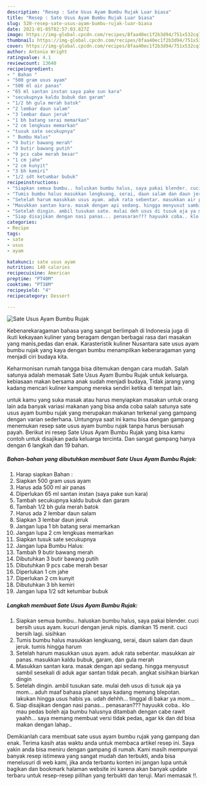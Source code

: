 ```yaml
---
description: "Resep : Sate Usus Ayam Bumbu Rujak Luar biasa"
title: "Resep : Sate Usus Ayam Bumbu Rujak Luar biasa"
slug: 520-resep-sate-usus-ayam-bumbu-rujak-luar-biasa
date: 2021-01-05T02:57:03.827Z
image: https://img-global.cpcdn.com/recipes/8faa40ec1f2b3d94/751x532cq70/sate-usus-ayam-bumbu-rujak-foto-resep-utama.jpg
thumbnail: https://img-global.cpcdn.com/recipes/8faa40ec1f2b3d94/751x532cq70/sate-usus-ayam-bumbu-rujak-foto-resep-utama.jpg
cover: https://img-global.cpcdn.com/recipes/8faa40ec1f2b3d94/751x532cq70/sate-usus-ayam-bumbu-rujak-foto-resep-utama.jpg
author: Antonio Wright
ratingvalue: 4.1
reviewcount: 13640
recipeingredient:
- " Bahan "
- "500 gram usus ayam"
- "500 ml air panas"
- "65 ml santan instan saya pake sun kara"
- "secukupnya kaldu bubuk dan garam"
- "1/2 bh gula merah batok"
- "2 lembar daun salam"
- "3 lembar daun jeruk"
- "1 bh batang serai memarkan"
- "2 cm lengkuas memarkan"
- "tusuk sate secukupnya"
- " Bumbu Halus"
- "9 butir bawang merah"
- "3 butir bawang putih"
- "9 pcs cabe merah besar"
- "1 cm jahe"
- "2 cm kunyit"
- "3 bh kemiri"
- "1/2 sdt ketumbar bubuk"
recipeinstructions:
- "Siapkan semua bumbu.. haluskan bumbu halus, saya pakai blender. cuci bersih usus ayam. kucuri dengan jeruk nipis. diamkan 15 menit. cuci bersih lagi. sisihkan"
- "Tumis bumbu halus masukkan lengkuang, serai, daun salam dan daun jeruk. tumis hingga harum"
- "Setelah harum masukkan usus ayam. aduk rata sebentar. masukkan air panas. masukkan kaldu bubuk, garam, dan gula merah"
- "Masukkan santan kara. masak dengan api sedang. hingga menyusut sambil sesekali di aduk agar santan tidak pecah. angkat sisihkan biarkan dingin"
- "Setelah dingin. ambil tusukan sate. mulai deh usus di tusuk aja ya mom... aduh maaf bahasa planet saya kadang memang blepotan. lakukan hingga usus habis ya. udah dehhh... tinggal di bakar ya mom..."
- "Siap disajikan dengan nasi panas... penasaran??? hayuukk coba.. klo mau pedas boleh aja bumbu halusnya ditambah dengan cabe rawit yaahh... saya memang membuat versi tidak pedas, agar kk dan dd bisa makan dengan lahap.."
categories:
- Recipe
tags:
- sate
- usus
- ayam

katakunci: sate usus ayam 
nutrition: 140 calories
recipecuisine: American
preptime: "PT40M"
cooktime: "PT38M"
recipeyield: "4"
recipecategory: Dessert

---
```



![Sate Usus Ayam Bumbu Rujak](https://img-global.cpcdn.com/recipes/8faa40ec1f2b3d94/751x532cq70/sate-usus-ayam-bumbu-rujak-foto-resep-utama.jpg)

Kebenarekaragaman bahasa yang sangat berlimpah di Indonesia juga di ikuti kekayaan kuliner yang beragam dengan berbagai rasa dari masakan yang manis,pedas dan enak. Karasteristik kuliner Nusantara sate usus ayam bumbu rujak yang kaya dengan bumbu menampilkan keberaragaman yang menjadi ciri budaya kita.




Keharmonisan rumah tangga bisa ditemukan dengan cara mudah. Salah satunya adalah memasak Sate Usus Ayam Bumbu Rujak untuk keluarga. kebiasaan makan bersama anak sudah menjadi budaya, Tidak jarang yang kadang mencari kuliner kampung mereka sendiri ketika di tempat lain.

untuk kamu yang suka masak atau harus menyiapkan masakan untuk orang lain ada banyak variasi makanan yang bisa anda coba salah satunya sate usus ayam bumbu rujak yang merupakan makanan terkenal yang gampang dengan varian sederhana. Untungnya saat ini kamu bisa dengan gampang menemukan resep sate usus ayam bumbu rujak tanpa harus bersusah payah.
Berikut ini resep Sate Usus Ayam Bumbu Rujak yang bisa kamu contoh untuk disajikan pada keluarga tercinta. Dan sangat gampang hanya dengan 6 langkah dan 19 bahan.


<!--inarticleads1-->

##### Bahan-bahan yang dibutuhkan membuat Sate Usus Ayam Bumbu Rujak:

1. Harap siapkan  Bahan :
1. Siapkan 500 gram usus ayam
1. Harus ada 500 ml air panas
1. Diperlukan 65 ml santan instan (saya pake sun kara)
1. Tambah secukupnya kaldu bubuk dan garam
1. Tambah 1/2 bh gula merah batok
1. Harus ada 2 lembar daun salam
1. Siapkan 3 lembar daun jeruk
1. Jangan lupa 1 bh batang serai memarkan
1. Jangan lupa 2 cm lengkuas memarkan
1. Siapkan tusuk sate secukupnya
1. Jangan lupa  Bumbu Halus:
1. Tambah 9 butir bawang merah
1. Dibutuhkan 3 butir bawang putih
1. Dibutuhkan 9 pcs cabe merah besar
1. Diperlukan 1 cm jahe
1. Diperlukan 2 cm kunyit
1. Dibutuhkan 3 bh kemiri
1. Jangan lupa 1/2 sdt ketumbar bubuk




<!--inarticleads2-->

##### Langkah membuat  Sate Usus Ayam Bumbu Rujak:

1. Siapkan semua bumbu.. haluskan bumbu halus, saya pakai blender. cuci bersih usus ayam. kucuri dengan jeruk nipis. diamkan 15 menit. cuci bersih lagi. sisihkan
1. Tumis bumbu halus masukkan lengkuang, serai, daun salam dan daun jeruk. tumis hingga harum
1. Setelah harum masukkan usus ayam. aduk rata sebentar. masukkan air panas. masukkan kaldu bubuk, garam, dan gula merah
1. Masukkan santan kara. masak dengan api sedang. hingga menyusut sambil sesekali di aduk agar santan tidak pecah. angkat sisihkan biarkan dingin
1. Setelah dingin. ambil tusukan sate. mulai deh usus di tusuk aja ya mom... aduh maaf bahasa planet saya kadang memang blepotan. lakukan hingga usus habis ya. udah dehhh... tinggal di bakar ya mom...
1. Siap disajikan dengan nasi panas... penasaran??? hayuukk coba.. klo mau pedas boleh aja bumbu halusnya ditambah dengan cabe rawit yaahh... saya memang membuat versi tidak pedas, agar kk dan dd bisa makan dengan lahap..




Demikianlah cara membuat sate usus ayam bumbu rujak yang gampang dan enak. Terima kasih atas waktu anda untuk membaca artikel resep ini. Saya yakin anda bisa meniru dengan gampang di rumah. Kami masih mempunyai banyak resep istimewa yang sangat mudah dan terbukti, anda bisa menelusuri di web kami, jika anda terbantu konten ini jangan lupa untuk bagikan dan bookmark halaman website ini karena akan banyak update terbaru untuk resep-resep pilihan yang terbukti dan teruji. Mari memasak !!. 
